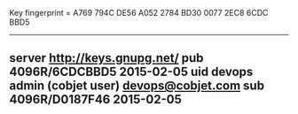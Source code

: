 
Key fingerprint = A769 794C DE56 A052 2784  BD30 0077 2EC8 6CDC BBD5

--------------------------------------------------------------------------------
server http://keys.gnupg.net/
pub   4096R/6CDCBBD5 2015-02-05
uid   devops admin (cobjet user) <devops@cobjet.com>
sub   4096R/D0187F46 2015-02-05
--------------------------------------------------------------------------------

